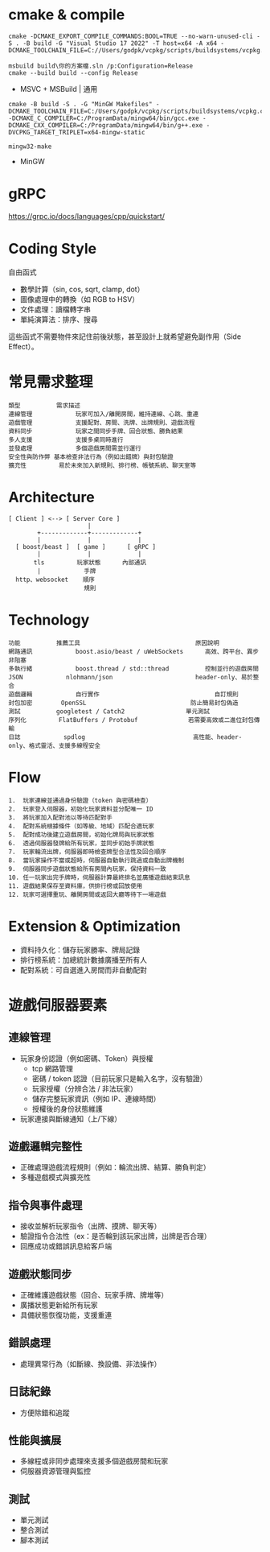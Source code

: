 # cmake & compile

~~~
cmake -DCMAKE_EXPORT_COMPILE_COMMANDS:BOOL=TRUE --no-warn-unused-cli -S . -B build -G "Visual Studio 17 2022" -T host=x64 -A x64 -DCMAKE_TOOLCHAIN_FILE=C://Users/godpk/vcpkg/scripts/buildsystems/vcpkg.cmake

msbuild build\你的方案檔.sln /p:Configuration=Release
cmake --build build --config Release
~~~
- MSVC + MSBuild | 通用
~~~
cmake -B build -S . -G "MinGW Makefiles" -DCMAKE_TOOLCHAIN_FILE=C:/Users/godpk/vcpkg/scripts/buildsystems/vcpkg.cmake -DCMAKE_C_COMPILER=C:/ProgramData/mingw64/bin/gcc.exe -DCMAKE_CXX_COMPILER=C:/ProgramData/mingw64/bin/g++.exe -DVCPKG_TARGET_TRIPLET=x64-mingw-static

mingw32-make
~~~
- MinGW

# gRPC

https://grpc.io/docs/languages/cpp/quickstart/

# Coding Style

自由函式
- 數學計算（sin, cos, sqrt, clamp, dot）
- 圖像處理中的轉換（如 RGB to HSV）
- 文件處理：讀檔轉字串
- 單純演算法：排序、搜尋

這些函式不需要物件來記住前後狀態，甚至設計上就希望避免副作用（Side Effect）。

# 常見需求整理

~~~
類型	        需求描述
連線管理	        玩家可加入/離開房間，維持連線、心跳、重連
遊戲管理	        支援配對、房間、洗牌、出牌規則、遊戲流程
資料同步	        玩家之間同步手牌、回合狀態、勝負結果
多人支援	        支援多桌同時進行
並發處理	        多個遊戲房間需並行運行
安全性與防作弊	基本檢查非法行為（例如出錯牌）與封包驗證
擴充性	        易於未來加入新規則、排行榜、帳號系統、聊天室等
~~~

# Architecture

~~~
[ Client ] <--> [ Server Core ]
                      |
        +-------------+-------------+
        |             |             |
  [ boost/beast ]  [ game ]      [ gRPC ]
        |             |             |
       tls         玩家狀態      內部通訊
        |            手牌     
  http、websocket    順序
                     規則
~~~

# Technology

~~~
功能	        推薦工具	                            原因說明
網路通訊	        boost.asio/beast / uWebSockets	    高效、跨平台、異步非阻塞
多執行緒	        boost.thread / std::thread          控制並行的遊戲房間
JSON        	nlohmann/json	                    header-only、易於整合
遊戲邏輯	        自行實作	                            自訂規則
封包加密      	OpenSSL             	            防止簡易封包偽造
測試	        googletest / Catch2                 單元測試
序列化	        FlatBuffers / Protobuf              若需要高效或二進位封包傳輸
日誌            spdlog                              高性能、header-only、格式靈活、支援多線程安全
~~~

# Flow

~~~
1.  玩家連線並通過身份驗證（token 與密碼檢查）
2.  玩家登入伺服器，初始化玩家資料並分配唯一 ID
3.  將玩家加入配對池以等待匹配對手
4.  配對系統根據條件（如等級、地域）匹配合適玩家
5.  配對成功後建立遊戲房間，初始化牌局與玩家狀態
6.  透過伺服器發牌給所有玩家，並同步初始手牌狀態
7.  玩家輪流出牌，伺服器即時檢查牌型合法性及回合順序
8.  當玩家操作不當或超時，伺服器自動執行跳過或自動出牌機制
9.  伺服器同步遊戲狀態給所有房間內玩家，保持資料一致
10. 任一玩家出完手牌時，伺服器計算最終排名並廣播遊戲結束訊息
11. 遊戲結果保存至資料庫，供排行榜或回放使用
12. 玩家可選擇重玩、離開房間或返回大廳等待下一場遊戲
~~~

# Extension & Optimization

- 資料持久化：儲存玩家勝率、牌局記錄
- 排行榜系統：加總統計數據廣播至所有人
- 配對系統：可自選進入房間而非自動配對

# 遊戲伺服器要素

## 連線管理

- 玩家身份認證（例如密碼、Token）與授權
  - tcp 網路管理
  - 密碼 / token 認證（目前玩家只是輸入名字，沒有驗證）
  - 玩家授權（分辨合法 / 非法玩家）
  - 儲存完整玩家資訊（例如 IP、連線時間）
  - 授權後的身份狀態維護
- 玩家連接與斷線通知（上/下線）

## 遊戲邏輯完整性

- 正確處理遊戲流程規則（例如：輪流出牌、結算、勝負判定）
- 多種遊戲模式與擴充性

## 指令與事件處理

- 接收並解析玩家指令（出牌、摸牌、聊天等）
- 驗證指令合法性（ex：是否輪到該玩家出牌，出牌是否合理）
- 回應成功或錯誤訊息給客戶端

## 遊戲狀態同步

- 正確維護遊戲狀態（回合、玩家手牌、牌堆等）
- 廣播狀態更新給所有玩家
- 具備狀態恢復功能，支援重連

## 錯誤處理

- 處理異常行為（如斷線、換設備、非法操作）

## 日誌紀錄

- 方便除錯和追蹤

## 性能與擴展

- 多線程或非同步處理來支援多個遊戲房間和玩家
- 伺服器資源管理與監控

## 測試

- 單元測試
- 整合測試
- 腳本測試
